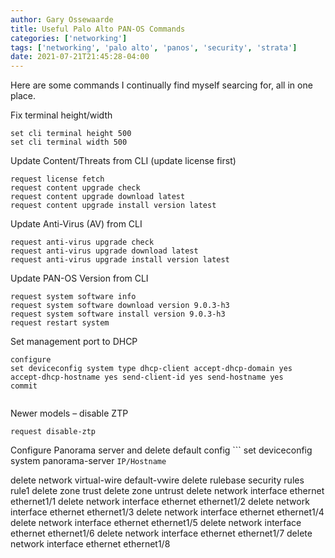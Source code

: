 ```yaml
---
author: Gary Ossewaarde
title: Useful Palo Alto PAN-OS Commands
categories: ['networking']
tags: ['networking', 'palo alto', 'panos', 'security', 'strata']
date: 2021-07-21T21:45:28-04:00
---
```


Here are some commands I continually find myself searcing for, all in one place. 

<!--more-->

Fix terminal height/width

```
set cli terminal height 500
set cli terminal width 500
```

Update Content/Threats from CLI (update license first)

```
request license fetch 
request content upgrade check
request content upgrade download latest
request content upgrade install version latest
```

Update Anti-Virus (AV) from CLI

```
request anti-virus upgrade check 
request anti-virus upgrade download latest 
request anti-virus upgrade install version latest
```

Update PAN-OS Version from CLI

```
request system software info
request system software download version 9.0.3-h3
request system software install version 9.0.3-h3
request restart system
```

Set management port to DHCP

```
configure
set deviceconfig system type dhcp-client accept-dhcp-domain yes accept-dhcp-hostname yes send-client-id yes send-hostname yes
commit


```

Newer models – disable ZTP

```
request disable-ztp
```

Configure Panorama server and delete default config ```
set deviceconfig system panorama-server `IP/Hostname`

delete network virtual-wire default-vwire
delete rulebase security rules rule1
delete zone trust
delete zone untrust
delete network interface ethernet ethernet1/1
delete network interface ethernet ethernet1/2
delete network interface ethernet ethernet1/3
delete network interface ethernet ethernet1/4
delete network interface ethernet ethernet1/5
delete network interface ethernet ethernet1/6
delete network interface ethernet ethernet1/7
delete network interface ethernet ethernet1/8
```
